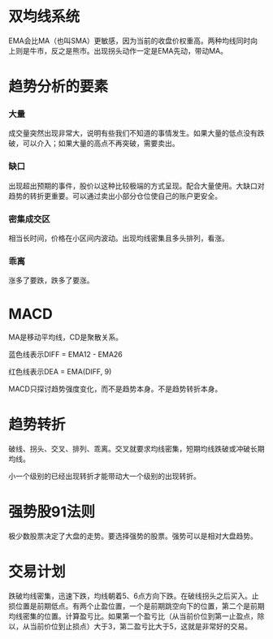 # 双均线系统

EMA会比MA（也叫SMA）更敏感，因为当前的收盘价权重高。两种均线同时向上则是牛市，反之是熊市。出现拐头动作一定是EMA先动，带动MA。



# 趋势分析的要素

### 大量

成交量突然出现非常大，说明有些我们不知道的事情发生。如果大量的低点没有跌破，可以介入；如果大量的高点不再突破，需要卖出。

### 缺口

出现超出预期的事件，股价以这种比较极端的方式呈现。配合大量使用。大缺口对趋势的转折更重要。可以通过卖出小部分仓位使自己的账户更安全。

### 密集成交区

相当长时间，价格在小区间内波动。出现均线密集且多头排列，看涨。

### 乖离

涨多了要跌，跌多了要涨。



# MACD

MA是移动平均线，CD是聚散关系。

蓝色线表示DIFF = EMA12 - EMA26 

红色线表示DEA = EMA(DIFF, 9)

MACD只探讨趋势强度变化，而不是趋势本身。不是趋势转折本身。



# 趋势转折

破线、拐头、交叉、排列、乖离。交叉就要求均线密集，短期均线跌破或冲破长期均线。

小一个级别的已经出现转折才能带动大一个级别的出现转折。



# 强势股91法则

极少数股票决定了大盘的走势。要选择强势的股票。强势可以是相对大盘趋势。



# 交易计划

跌破均线密集，迅速下跌，均线朝着5、6点方向下跌。在破线拐头之后买入。止损位置是前期低点。有两个止盈位置，一个是前期跳空向下的位置，第二个是前期均线密集的位置。计算盈亏比。如果第一个盈亏比（从当前价位到第一止盈点，除以，从当前价位到止损点）大于3，第二盈亏比大于5，这就是非常好的交易。